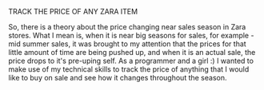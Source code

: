TRACK THE PRICE OF ANY ZARA ITEM

So, there is a theory about the price changing near sales season in Zara stores. What I mean is, when it is near big seasons for sales, for example - mid summer sales,
it was brought to my attention that the prices for that little amount of time are being pushed up, and when it is an actual sale, the price drops to it's pre-uping self.
As a programmer and a girl :) I wanted to make use of my technical skills to track the price of anything that I would like to buy on sale and see how it changes throughout the season.

